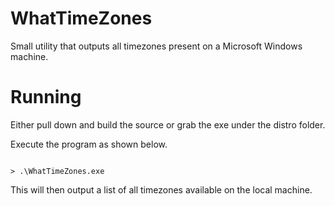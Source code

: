# WhatTimeZones

Small utility that outputs all timezones present on a Microsoft Windows machine.

# Running

Either pull down and build the source or grab the exe under the distro folder.

Execute the program as shown below.

```

> .\WhatTimeZones.exe

```

This will then output a list of all timezones available on the local machine.
